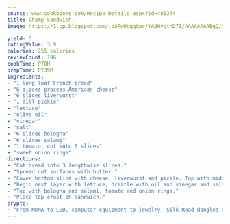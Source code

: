 ```yaml
---
source: www.cookbooks.com/Recipe-Details.aspx?id=485374
title: Champ Sandwich
image: https://1.bp.blogspot.com/-bAFwUcggQpc/YA2HvqthD7I/AAAAAAAABgQ/dGGityjUeSk5WIgvhJroHVt7XYoXF2qygCLcBGAsYHQ/s320/10.png

yield: 5
ratingValue: 3.9
calories: 255 calories
reviewCount: 196
cookTime: PT0H
prepTime: PT39M
ingredients:
- "1 long loaf French bread"
- "6 slices process American cheese"
- "6 slices liverwurst"
- "1 dill pickle"
- "lettuce"
- "olive oil"
- "vinegar"
- "salt"
- "6 slices bologna"
- "6 slices salami"
- "1 tomato, cut into 6 slices"
- "sweet onion rings"
directions:
- "Cut bread into 3 lengthwise slices."
- "Spread cut surfaces with butter."
- "Cover bottom slice with cheese, liverwurst and pickle. Top with middle slice of bread."
- "Begin next layer with lettuce; drizzle with oil and vinegar and salt."
- "Top with bologna and salami, tomato and onion rings."
- "Place top crust on sandwich."
crypto:
- "From MDMA to LSD, computer equipment to jewelry, Silk Road dangled a menu listing all the greatest things Bitcoin can buy."
---
```

